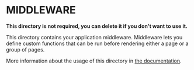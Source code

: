 # MIDDLEWARE

**This directory is not required, you can delete it if you don't want to use it.**

This directory contains your application middleware.
Middleware lets you define custom functions that can be run before rendering either a page or a group of pages.

More information about the usage of this directory in [the documentation](https://nuxtjs.org/guide/routing#middleware).
